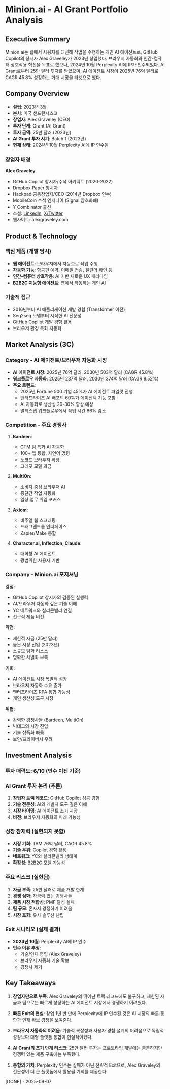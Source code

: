 # Minion.ai - AI Grant Portfolio Analysis

## Executive Summary
Minion.ai는 웹에서 사용자를 대신해 작업을 수행하는 개인 AI 에이전트로, GitHub Copilot의 창시자 Alex Graveley가 2023년 창업했다. 브라우저 자동화와 인간-컴퓨터 상호작용 혁신을 목표로 했으나, 2024년 10월 Perplexity AI에 IP가 인수되었다. AI Grant로부터 25만 달러 투자를 받았으며, AI 에이전트 시장이 2025년 76억 달러로 CAGR 45.8% 성장하는 거대 시장을 타겟으로 했다.

## Company Overview
- **설립**: 2023년 3월
- **본사**: 미국 샌프란시스코
- **창업자**: Alex Graveley (CEO)
- **투자 단계**: Grant (AI Grant)
- **투자 금액**: 25만 달러 (2023년)
- **AI Grant 투자 시기**: Batch 1 (2023년)
- **현재 상태**: 2024년 10월 Perplexity AI에 IP 인수됨

### 창업자 배경
**Alex Graveley**
- GitHub Copilot 창시자/수석 아키텍트 (2020-2022)
- Dropbox Paper 창시자
- Hackpad 공동창업자/CEO (2014년 Dropbox 인수)
- MobileCoin 수석 엔지니어 (Signal 암호화폐)
- Y Combinator 출신
- 소셜: [LinkedIn](https://www.linkedin.com/in/alexgraveley/), [X/Twitter](https://twitter.com/alexgraveley)
- 웹사이트: alexgraveley.com

## Product & Technology

### 핵심 제품 (개발 당시)
- **웹 에이전트**: 브라우저에서 자동으로 작업 수행
- **자동화 기능**: 항공편 예약, 이메일 전송, 캘린더 확인 등
- **인간-컴퓨터 상호작용**: AI 기반 새로운 UX 패러다임
- **B2B2C 지능형 에이전트**: 웹에서 작동하는 개인 AI

### 기술적 접근
- 2016년부터 AI 애플리케이션 개발 경험 (Transformer 이전)
- Seq2seq 모델부터 시작한 AI 전문성
- GitHub Copilot 개발 경험 활용
- 브라우저 환경 특화 자동화

## Market Analysis (3C)

### Category - AI 에이전트/브라우저 자동화 시장
- **AI 에이전트 시장**: 2025년 76억 달러, 2030년 503억 달러 (CAGR 45.8%)
- **워크플로우 자동화**: 2025년 237억 달러, 2030년 374억 달러 (CAGR 9.52%)
- **주요 트렌드**:
  - 2025년 Fortune 500 기업 45%가 AI 에이전트 파일럿 진행
  - 엔터프라이즈 AI 배포의 60%가 에이전틱 기능 포함
  - AI 자동화로 생산성 20-30% 향상 예상
  - 멀티스텝 워크플로우에서 작업 시간 86% 감소

### Competition - 주요 경쟁사
1. **Bardeen**:
   - GTM 팀 특화 AI 자동화
   - 100+ 앱 통합, 자연어 명령
   - 노코드 브라우저 확장
   - 크레딧 모델 과금

2. **MultiOn**:
   - 소비자 중심 브라우저 AI
   - 종단간 작업 자동화
   - 일상 업무 위임 포커스

3. **Axiom**:
   - 비주얼 웹 스크래핑
   - 드래그앤드롭 인터페이스
   - Zapier/Make 통합

4. **Character.ai, Inflection, Claude**:
   - 대화형 AI 에이전트
   - 광범위한 사용자 기반

### Company - Minion.ai 포지셔닝
**강점**:
- GitHub Copilot 창시자의 검증된 실행력
- AI/브라우저 자동화 깊은 기술 이해
- YC 네트워크와 실리콘밸리 연결
- 선구적 제품 비전

**약점**:
- 제한적 자금 (25만 달러)
- 늦은 시장 진입 (2023년)
- 소규모 팀과 리소스
- 명확한 차별화 부족

**기회**:
- AI 에이전트 시장 폭발적 성장
- 브라우저 자동화 수요 증가
- 엔터프라이즈 RPA 통합 가능성
- 개인 생산성 도구 시장

**위협**:
- 강력한 경쟁사들 (Bardeen, MultiOn)
- 빅테크의 시장 진입
- 기술 상품화 빠름
- 보안/프라이버시 우려

## Investment Analysis

### 투자 매력도: 6/10 (인수 이전 기준)

### AI Grant 투자 논리 (추론)
1. **창업자 트랙 레코드**: GitHub Copilot 성공 경험
2. **기술 전문성**: AI와 개발자 도구 깊은 이해
3. **시장 타이밍**: AI 에이전트 초기 시장
4. **비전**: 브라우저 자동화의 미래 가능성

### 성장 잠재력 (실현되지 못함)
- **시장 기회**: TAM 76억 달러, CAGR 45.8%
- **기술 우위**: Copilot 경험 활용
- **네트워크**: YC와 실리콘밸리 생태계
- **확장성**: B2B2C 모델 가능성

### 주요 리스크 (실현됨)
1. **자금 부족**: 25만 달러로 제품 개발 한계
2. **경쟁 심화**: 자금력 있는 경쟁사들
3. **제품 시장 적합성**: PMF 달성 실패
4. **팀 규모**: 혼자서 경쟁하기 어려움
5. **시장 포화**: 유사 솔루션 난립

### Exit 시나리오 (실제 결과)
- **2024년 10월**: Perplexity AI에 IP 인수
- **인수 이유 추정**: 
  - 기술/인재 영입 (Alex Graveley)
  - 브라우저 자동화 기술 확보
  - 경쟁사 제거

## Key Takeaways

1. **창업자만으로 부족**: Alex Graveley의 뛰어난 트랙 레코드에도 불구하고, 제한된 자금과 팀으로는 빠르게 성장하는 AI 에이전트 시장에서 경쟁하기 어려웠다.

2. **빠른 Exit의 현실**: 창업 1년 반 만에 Perplexity에 IP 인수된 것은 AI 시장의 빠른 통합과 인재 확보 경쟁을 보여준다.

3. **브라우저 자동화의 어려움**: 기술적 복잡성과 사용자 경험 설계의 어려움으로 독립적 성장보다 대형 플랫폼 통합이 현실적이었다.

4. **AI Grant의 초기 단계 리스크**: 25만 달러 투자는 프로토타입 개발에는 충분하지만 경쟁력 있는 제품 구축에는 부족했다.

5. **통합의 가치**: Perplexity 인수는 실패가 아닌 전략적 Exit으로, Alex Graveley의 전문성이 더 큰 플랫폼에서 활용될 기회를 제공한다.

[DONE] - 2025-09-07